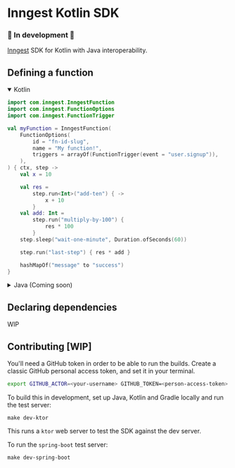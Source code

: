 # Inngest Kotlin SDK

### 🚧 In development 🚧

[Inngest](https://www.inngest.com) SDK for Kotlin with Java interoperability.

## Defining a function

<details open>
  <summary>Kotlin</summary>

```kotlin
import com.inngest.InngestFunction
import com.inngest.FunctionOptions
import com.inngest.FunctionTrigger

val myFunction = InngestFunction(
    FunctionOptions(
        id = "fn-id-slug",
        name = "My function!",
        triggers = arrayOf(FunctionTrigger(event = "user.signup")),
    ),
) { ctx, step ->
    val x = 10

    val res =
        step.run<Int>("add-ten") { ->
            x + 10
        }
    val add: Int =
        step.run("multiply-by-100") {
            res * 100
        }
    step.sleep("wait-one-minute", Duration.ofSeconds(60))

    step.run("last-step") { res * add }

    hashMapOf("message" to "success")
}
```

</details>

<details>
  <summary>Java (Coming soon)</summary>
</details>

## Declaring dependencies

WIP

## Contributing [WIP]

You'll need a GitHub token in order to be able to run the builds. Create a classic GitHub personal access token, and set it in your terminal.

```sh
export GITHUB_ACTOR=<your-username> GITHUB_TOKEN=<person-access-token>
```

To build this in development, set up Java, Kotlin and Gradle locally and run the test server:

```
make dev-ktor
```

This runs a `ktor` web server to test the SDK against the dev server.


To run the `spring-boot` test server:

```
make dev-spring-boot
```
